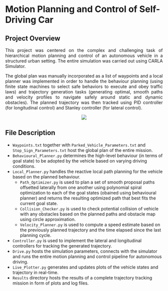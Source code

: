 # Motion Planning and Control of Self-Driving Car

## Project Overview

<p align="justify">
This project was centered on the complex and challenging task of hierarchical motion planning and control of an autonomous vehicle in a structured urban setting. The entire simulation was carried out using CARLA Simulator.
</p>

<p align="justify">
The global plan was manually incorporated as a list of waypoints and a local planner was implemented in order to handle the behaviour planning (using finite state machines to select safe behaviors to execute and obey traffic laws) and trajectory generation tasks (generating optimal, smooth paths and velocity profiles to navigate safely around static and dynamic obstacles). The planned trajectory was then tracked using PID controller (for longitudinal control) and Stanley controller (for lateral control).
</p>

<p align="center">
<img src="https://github.com/Tinker-Twins/Self_Driving_Car_Planning_and_Control/blob/main/Media/Motion%20Planning%20and%20Control.gif"><br>
</p>

## File Description

- `Waypoints.txt` together with `Parked_Vehicle_Parameters.txt` and `Stop_Sign_Parameters.txt` host the global plan of the entire mission.
- `Behavioural_Planner.py` determines the high-level behaviour (in terms of goal state) to be adopted by the vehicle based on varying driving conditions.
- `Local_Planner.py` handles the reactive local path planning for the vehicle based on the planned behaviour.
  - `Path_Optimizer.py` is used to plan a set of smooth proposal paths offsetted laterally from one another using polynomial spiral optimization to each of the
        goal states (obained using behavioural planner) and returns the resulting optimized path that best fits the current goal state.
  - `Collision_Checker.py` is used to check potential collision of vehicle with any obstacles based on the planned paths and obstacle map using circle approximation.
  - `Velocity_Planner.py` is used to compute a speed estimate based on the previously planned trajectory and the time elapsed since the last planning cycle.
- `Controller.py` is used to implement the lateral and longitudinal controllers for tracking the generated trajectory.
- `Drive.py` hosts the simulation parameters, connects with the simulator and runs the entire motion planning and control pipeline for autonomous driving.
- `Live_Plotter.py` generates and updates plots of the vehicle states and trajectory in real-time.
- `Results` directory hosts the results of a complete trajectory tracking mission in form of plots and log files.
